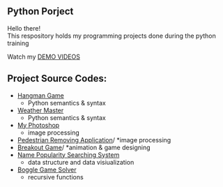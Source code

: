 ## Python Porject
Hello there!\
This respository holds my programming projects done during the python training

Watch my [DEMO VIDEOS]()

## Project Source Codes:
* [Hangman Game]()
  * Python semantics & syntax
* [Weather Master]()
  * Python semantics & syntax
* [My Photoshop]()
  * image processing
* [Pedestrian Removing Application]()/
  *image processing
* [Breakout Game](https://youtube.com/shorts/2o7BfNEaii0?feature=share)/
  *animation & game designing
* [Name Popularity Searching System]()
  * data structure and data visiualization
* [Boggle Game Solver]()
  * recursive functions
